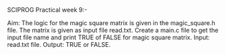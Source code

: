 SCIPROG Practical week 9:-


Aim: The logic for the magic square matrix is given in the magic_square.h file. The matrix is given as input file read.txt. Create a main.c file to get the input file name and print TRUE of FALSE for magic square matrix.
Input: read.txt file.
Output: TRUE or FALSE. 
